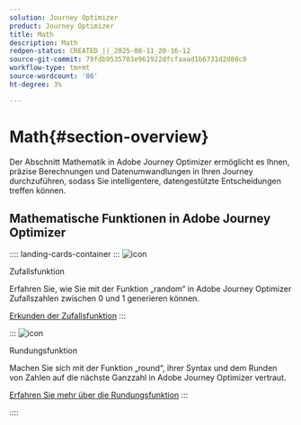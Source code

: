 ```yaml
---
solution: Journey Optimizer
product: Journey Optimizer
title: Math
description: Math
redpen-status: CREATED_||_2025-08-11_20-16-12
source-git-commit: 79fdb9535703e961922dfcfaaad1b6731d2d88c0
workflow-type: tm+mt
source-wordcount: '86'
ht-degree: 3%

---
```



# Math{#section-overview}

Der Abschnitt Mathematik in Adobe Journey Optimizer ermöglicht es Ihnen, präzise Berechnungen und Datenumwandlungen in Ihren Journey durchzuführen, sodass Sie intelligentere, datengestützte Entscheidungen treffen können.

## Mathematische Funktionen in Adobe Journey Optimizer

:::: landing-cards-container
:::
![icon](https://cdn.experienceleague.adobe.com/icons/code-branch.svg)

Zufallsfunktion

Erfahren Sie, wie Sie mit der Funktion „random“ in Adobe Journey Optimizer Zufallszahlen zwischen 0 und 1 generieren können.

[Erkunden der Zufallsfunktion](../using/building-journeys/functions/functionrandom.md)
:::

:::
![icon](https://cdn.experienceleague.adobe.com/icons/code-branch.svg)

Rundungsfunktion

Machen Sie sich mit der Funktion „round“, ihrer Syntax und dem Runden von Zahlen auf die nächste Ganzzahl in Adobe Journey Optimizer vertraut.

[Erfahren Sie mehr über die Rundungsfunktion](../using/building-journeys/functions/functionround.md)
:::

::::
